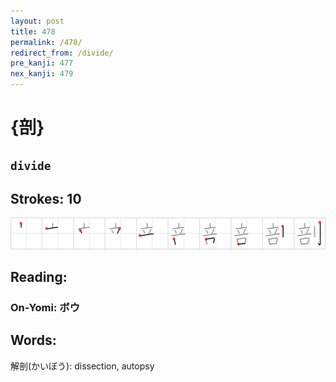 ```yaml
---
layout: post
title: 478
permalink: /478/
redirect_from: /divide/
pre_kanji: 477
nex_kanji: 479
---
```


# {剖}

## `divide`

## Strokes: 10

<div class="stroke"><img src="../images/E58996.png" /></div>

## Reading:

### On-Yomi: ボウ

## Words:

解剖(かいぼう): dissection, autopsy
